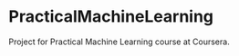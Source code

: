 PracticalMachineLearning
========================

Project for Practical Machine Learning course at Coursera.
